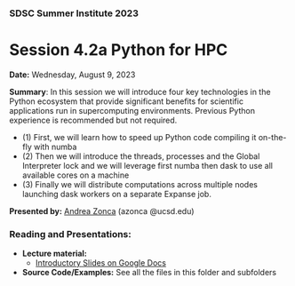 ### SDSC Summer Institute 2023
# Session 4.2a Python for HPC

**Date:** Wednesday, August 9, 2023

**Summary**: In this session we will introduce four key technologies in the Python ecosystem that provide significant benefits for scientific applications run in supercomputing environments. Previous Python experience is recommended but not required. 
* (1) First, we will learn how to speed up Python code compiling it on-the-fly with numba
* (2) Then we will introduce the threads, processes and the Global Interpreter lock and we will leverage first numba then dask to use all available cores on a machine
* (3) Finally we will distribute computations across multiple nodes launching dask workers on a separate Expanse job.

**Presented by:** [Andrea Zonca](https://www.sdsc.edu/research/researcher_spotlight/zonca_andrea.html) (azonca @ucsd.edu)

### Reading and Presentations:
* **Lecture material:**
   * [Introductory Slides on Google Docs](https://docs.google.com/presentation/d/1AW0-MrupxGU7XFfcrPN2YQyqxD_yDlh2akXg7L4_x6s/edit?usp=sharing)
* **Source Code/Examples:**
   See all the files in this folder and subfolders
